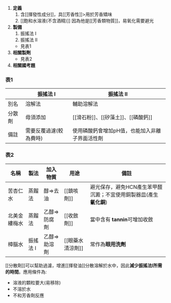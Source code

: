 1. **定義**
	1. 含[[揮發性成分]]，具[[芳香性]]>用於芳香矯味
	2. [[飽和水溶液(不含酒精)]]
	因為他是[[芳香類物質]]，易氧化需要避光
2. **製備**
	1. 振搖法 I
	2. 振搖法 II
	- 見表1
3. **相關製劑**
	- 見表2
4. **相關國考題** 

### 表1

|     | 振搖法 I        | 振搖法  II                  |
| --- | ------------ | ------------------------ |
| 別名  | 溶解法          | 輔助溶解法                    |
| 分散劑 | 毋須添加         | [[滑石粉]]、[[矽藻土]]、[[磷酸鈣]]  |
| 備註  | 需要反覆過濾(較為費時) | 使用磷酸鈣會增加pH值，也能加入非離子界面活性劑 |
### 表2

| 名稱     | 製法    | 加入物質     | 用途         | 備註                                    |
| ------ | ----- | -------- | ---------- | ------------------------------------- |
| 苦杏仁水   | 蒸餾法   | 醇=>去油    | [[鎮咳劑]]    | 避光保存，避免HCN產生苯甲醛沉澱；不宜使用銅製器皿(產生**氰化銅**) |
| 北美金縷梅水 | 蒸餾法   | 乙醇=>防腐劑  | [[收斂劑]]    | 當中含有 **tannin**可增加收斂                  |
| 樟腦水    | 振搖法 I | 乙醇=>助溶劑  | [[眼藥水清涼劑]] | 常作為**眼用洗劑**                           |


[[分散劑]]可以幫助過濾，增進[[揮發油]]分散溶解於水中，因此**減少振搖法I所需的時間**。應用條件為:
 -  溶液的顆粒要大(易移除)
 - 不溶於水
 - 不和芳香劑反應
